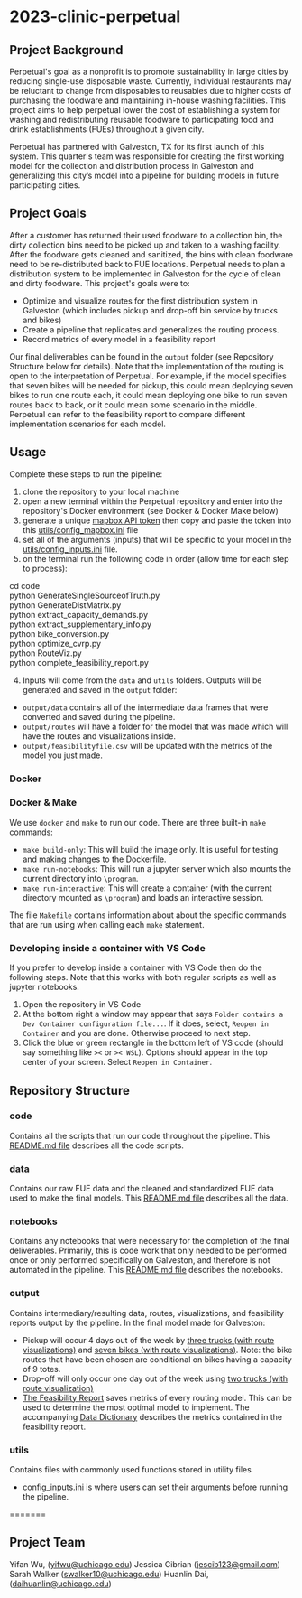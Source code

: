 # 2023-clinic-perpetual

## Project Background

Perpetual's goal as a nonprofit is to promote sustainability in large cities by reducing single-use disposable waste.  Currently, individual restaurants may be reluctant to change from disposables to reusables due to higher costs of purchasing the foodware and maintaining in-house washing facilities. This project aims to help perpetual lower the cost of establishing a system for washing and redistributing reusable foodware to participating food and drink establishments (FUEs) throughout a given city.

Perpetual has partnered with Galveston, TX for its first launch of this system. This quarter's team was responsible for creating the first working model for the collection and distribution process in Galveston and generalizing this city’s model into a pipeline for building models in future participating cities.

## Project Goals

After a customer has returned their used foodware to a collection bin, the dirty collection bins need to be picked up and taken to a washing facility. After the foodware gets cleaned and sanitized, the bins with clean foodware need to be re-distributed back to FUE locations. Perpetual needs to plan a distribution system to be implemented in Galveston for the cycle of clean and dirty foodware. This project's goals were to: 

* Optimize and visualize routes for the first distribution system in Galveston (which includes pickup and drop-off bin service by trucks and bikes)
* Create a pipeline that replicates and generalizes the routing process.
* Record metrics of every model in a feasibility report


Our final deliverables can be found in the `output` folder (see Repository Structure below for details). Note that the implementation of the routing is open to the interpretation of Perpetual. For example, if the model specifies that seven bikes will be needed for pickup, this could mean deploying seven bikes to run one route each, it could mean deploying one bike to run seven routes back to back, or it could mean some scenario in the middle. Perpetual can refer to the feasibility report to compare different implementation scenarios for each model.

## Usage

Complete these steps to run the pipeline:
1. clone the repository to your local machine
2. open a new terminal within the Perpetual repository and enter into the repository's Docker environment (see Docker & Docker Make below)  
3. generate a unique [mapbox API token](https://docs.mapbox.com/help/glossary/access-token/) then copy and paste the token into this [utils/config_mapbox.ini](/utils/config_mapbox.ini) file
4. set all of the arguments (inputs) that will be specific to your model in the [utils/config_inputs.ini](/utils/config_inputs.ini) file.
5. on the terminal run the following code in order (allow time for each step to process):

cd code  
python GenerateSingleSourceofTruth.py  
python GenerateDistMatrix.py  
python extract_capacity_demands.py  
python extract_supplementary_info.py  
python bike_conversion.py  
python optimize_cvrp.py   
python RouteViz.py   
python complete_feasibility_report.py

4. Inputs will come from the `data` and `utils` folders. Outputs will be generated and saved in the `output` folder: 
* `output/data` contains all of the intermediate data frames that were converted and saved during the pipeline.
* `output/routes` will have a folder for the model that was made which will have the routes and visualizations inside. 
* `output/feasibilityfile.csv` will be updated with the metrics of the model you just made.  


### Docker

### Docker & Make

We use `docker` and `make` to run our code. There are three built-in `make` commands:

* `make build-only`: This will build the image only. It is useful for testing and making changes to the Dockerfile.
* `make run-notebooks`: This will run a jupyter server which also mounts the current directory into `\program`.
* `make run-interactive`: This will create a container (with the current directory mounted as `\program`) and loads an interactive session. 

The file `Makefile` contains information about about the specific commands that are run using when calling each `make` statement.

### Developing inside a container with VS Code

If you prefer to develop inside a container with VS Code then do the following steps. Note that this works with both regular scripts as well as jupyter notebooks.

1. Open the repository in VS Code
2. At the bottom right a window may appear that says `Folder contains a Dev Container configuration file...`. If it does, select, `Reopen in Container` and you are done. Otherwise proceed to next step. 
3. Click the blue or green rectangle in the bottom left of VS code (should say something like `><` or `>< WSL`). Options should appear in the top center of your screen. Select `Reopen in Container`.


## Repository Structure

### code
Contains all the scripts that run our code throughout the pipeline. This [README.md file](/code/README.md) describes all the code scripts.

### data
Contains our raw FUE data and the cleaned and standardized FUE data used to make the final models. This [README.md file](/data/README.md) describes all the data.

### notebooks
Contains any notebooks that were necessary for the completion of the final deliverables. Primarily, this is code work that only needed to be performed once or only performed specifically on Galveston, and therefore is not automated in the pipeline. This [README.md file](/notebooks/README.md) describes the notebooks.

### output
Contains intermediary/resulting data, routes, visualizations, and feasibility reports output by the pipeline.
In the final model made for Galveston:
* Pickup will occur 4 days out of the week by [three trucks (with route visualizations)](/output/routes/converted_truck_pickup_galv) and [seven bikes (with route visualizations)](/output/routes/converted_bike_pickup_cap9_galv). Note: the bike routes that have been chosen are conditional on bikes having a capacity of 9 totes.
* Drop-off will only occur one day out of the week using [two trucks (with route visualization)](/output/routes/converted_truck_dropoff_galv)
* [The Feasibility Report](/output/feasibilityfile.csv) saves metrics of every routing model. This can be used to determine the most optimal model to implement. The accompanying [Data Dictionary](/output/data_dictionary.md) describes the metrics contained in the feasibility report. 

### utils
Contains files with commonly used functions stored in utility files
* config_inputs.ini is where users can set their arguments before running the pipeline.

=======
## Project Team
Yifan Wu, (yifwu@uchicago.edu)
Jessica Cibrian (jescib123@gmail.com)
Sarah Walker (swalker10@uchicago.edu)
Huanlin Dai, (daihuanlin@uchicago.edu)

